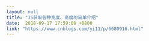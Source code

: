 ```yaml
---
layout: null
title: "JS获取各种宽度、高度的简单介绍"
date:  2018-09-17 17:59:00 +0800
link: "https://www.cnblogs.com/yi11/p/6680916.html"
---
```

